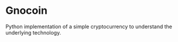 # Gnocoin

Python implementation of a simple cryptocurrency to understand the underlying technology.
